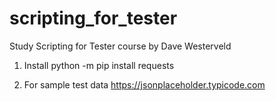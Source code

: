 # scripting_for_tester
Study Scripting for Tester course by Dave Westerveld
 
 1. Install 
python -m pip install requests

2. For sample test data
https://jsonplaceholder.typicode.com
